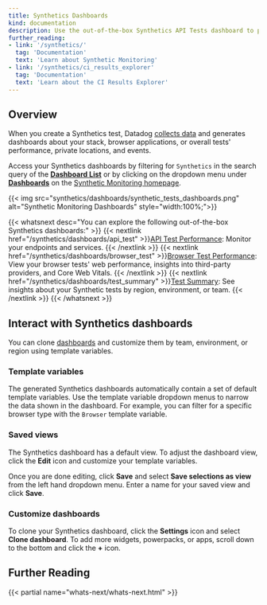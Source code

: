 ```yaml
---
title: Synthetics Dashboards
kind: documentation
description: Use the out-of-the-box Synthetics API Tests dashboard to proactively monitor your entire stack.  
further_reading:
- link: '/synthetics/'
  tag: 'Documentation'
  text: 'Learn about Synthetic Monitoring'
- link: '/synthetics/ci_results_explorer'
  tag: 'Documentation'
  text: 'Learn about the CI Results Explorer'
---
```


## Overview

When you create a Synthetics test, Datadog [collects data][1] and generates dashboards about your stack, browser applications, or overall tests' performance, private locations, and events. 

Access your Synthetics dashboards by filtering for `Synthetics` in the search query of the [**Dashboard List**][2] or by clicking on the dropdown menu under [**Dashboards**][3] on the [Synthetic Monitoring homepage][5].

{{< img src="synthetics/dashboards/synthetic_tests_dashboards.png" alt="Synthetic Monitoring Dashboards" style="width:100%;">}}

{{< whatsnext desc="You can explore the following out-of-the-box Synthetics dashboards:" >}}
  {{< nextlink href="/synthetics/dashboards/api_test" >}}<u>API Test Performance</u>: Monitor your endpoints and services. {{< /nextlink >}}
  {{< nextlink href="/synthetics/dashboards/browser_test" >}}<u>Browser Test Performance</u>: View your browser tests' web performance, insights into third-party providers, and Core Web Vitals. {{< /nextlink >}}
  {{< nextlink href="/synthetics/dashboards/test_summary" >}}<u>Test Summary</u>: See insights about your Synthetic tests by region, environment, or team. {{< /nextlink >}}
{{< /whatsnext >}}

## Interact with Synthetics dashboards

You can clone [dashboards][4] and customize them by team, environment, or region using template variables.

### Template variables

The generated Synthetics dashboards automatically contain a set of default template variables. Use the template variable dropdown menus to narrow the data shown in the dashboard. For example, you can filter for a specific browser type with the `Browser` template variable.

### Saved views

The Synthetics dashboard has a default view. To adjust the dashboard view, click the **Edit** icon and customize your template variables. 

Once you are done editing, click **Save** and select **Save selections as view** from the left hand dropdown menu. Enter a name for your saved view and click **Save**.

### Customize dashboards

To clone your Synthetics dashboard, click the **Settings** icon and select **Clone dashboard**. To add more widgets, powerpacks, or apps, scroll down to the bottom and click the **+** icon. 

## Further Reading

{{< partial name="whats-next/whats-next.html" >}}

[1]: /synthetics/metrics/
[2]: https://app.datadoghq.com/dashboard/lists
[3]: https://app.datadoghq.com/synthetics/tests/
[4]: /dashboards/
[5]: https://app.datadoghq.com/synthetics/tests
